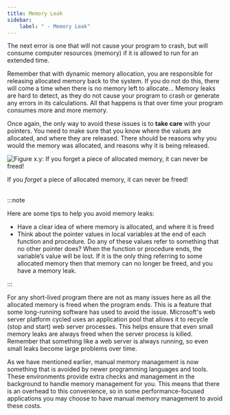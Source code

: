 ```yaml
---
title: Memory Leak
sidebar:
    label: " - Memory Leak"
---
```


The next error is one that will not cause your program to crash, but will consume computer resources (memory) if it is allowed to run for an extended time.

Remember that with dynamic memory allocation, you are responsible for releasing allocated memory back to the system. If you do not do this, there will come a time when there is no memory left to allocate... Memory leaks are hard to detect, as they do not cause your program to crash or generate any errors in its calculations. All that happens is that over time your program consumes more and more memory.

Once again, the only way to avoid these issues is to **take care** with your pointers. You need to make sure that you know where the values are allocated, and where they are released. There should be reasons why you would the memory was allocated, and reasons why it is being released.

<a id="FigureMemoryLeak"></a>

![Figure x.y: If you forget a piece of allocated memory, it can never be freed!](./images/memory-leaks.png "If you forget a piece of allocated memory, it can never be freed!")
<div class="caption">If you <em>forget</em> a piece of allocated memory, it can never be freed!</div><br/>

:::note

Here are some tips to help you avoid memory leaks:

- Have a clear idea of where memory is allocated, and where it is freed
- Think about the pointer values in local variables at the end of each function and
procedure. Do any of these values refer to something that no other pointer does? When the function or procedure ends, the variable’s value will be lost. If it is the only thing referring to some allocated memory then that memory can no longer be freed, and you have a memory leak.

:::

For any short-lived program there are not as many issues here as all the allocated memory is freed when the program ends. This is a feature that some long-running software has used to avoid the issue. Microsoft's web server platform cycled uses an application pool that allows it to recycle (stop and start) web server processes. This helps ensure that even small memory leaks are always freed when the server process is killed. Remember that something like a web server is always running, so even small leaks become large problems over time.

As we have mentioned earlier, manual memory management is now something that is avoided by newer programming languages and tools. These environments provide extra checks and management in the background to handle memory management for you. This means that there is an overhead to this convenience, so in some performance-focused applications you may choose to have manual memory management to avoid these costs.
